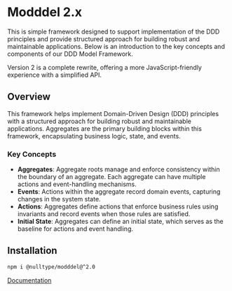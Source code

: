 # Modddel 2.x

This is simple framework designed to support implementation of the DDD principles and provide structured approach for building robust and maintainable applications. Below is an introduction to the key concepts and components of our DDD Model Framework.

Version 2 is a complete rewrite, offering a more JavaScript-friendly experience with a simplified API.

## Overview

This framework helps implement Domain-Driven Design (DDD) principles with a structured approach for building robust and maintainable applications. Aggregates are the primary building blocks within this framework, encapsulating business logic, state, and events.

### Key Concepts

- **Aggregates**: Aggregate roots manage and enforce consistency within the boundary of an aggregate. Each aggregate can have multiple actions and event-handling mechanisms.
- **Events**: Actions within the aggregate record domain events, capturing changes in the system state.
- **Actions**: Aggregates define actions that enforce business rules using invariants and record events when those rules are satisfied.
- **Initial State**: Aggregates can define an initial state, which serves as the baseline for actions and event handling.

## Installation

```bash
npm i @nulltype/modddel@^2.0
```

[Documentation](https://nulltype-dev.github.io/modddel/key-concepts.html)
